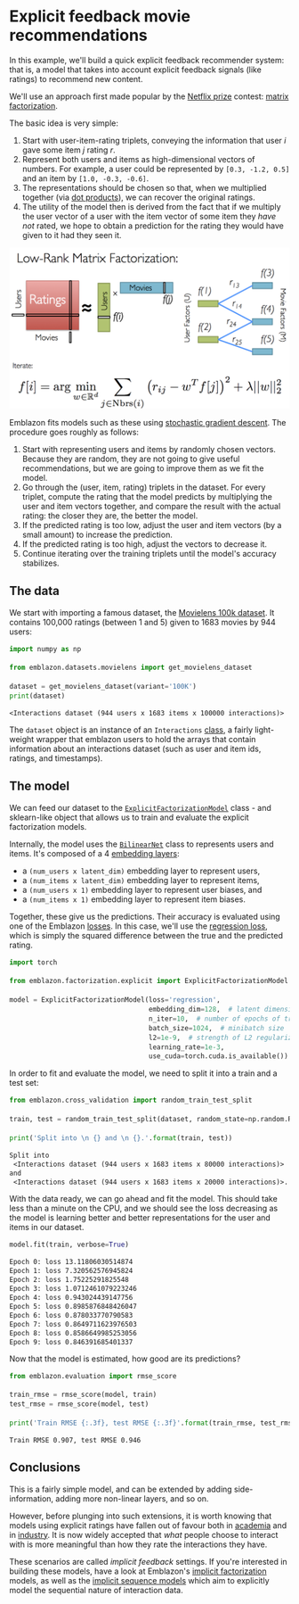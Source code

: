 
# Explicit feedback movie recommendations
In this example, we'll build a quick explicit feedback recommender system: that is, a model that takes into account explicit feedback signals (like ratings) to recommend new content.

We'll use an approach first made popular by the [Netflix prize](http://www.netflixprize.com/) contest: [matrix factorization](https://datajobs.com/data-science-repo/Recommender-Systems-[Netflix].pdf). 

The basic idea is very simple:

1. Start with user-item-rating triplets, conveying the information that user _i_ gave some item _j_ rating _r_.
2. Represent both users and items as high-dimensional vectors of numbers. For example, a user could be represented by `[0.3, -1.2, 0.5]` and an item by `[1.0, -0.3, -0.6]`.
3. The representations should be chosen so that, when we multiplied together (via [dot products](https://en.wikipedia.org/wiki/Dot_product)), we can recover the original ratings.
4. The utility of the model then is derived from the fact that if we multiply the user vector of a user with the item vector of some item they _have not_ rated, we hope to obtain a prediction for the rating they would have given to it had they seen it.

<img src="static/matrix_factorization.png" alt="Matrix factorization" style="width: 600px;"/>

Emblazon fits models such as these using [stochastic gradient descent](http://cs231n.github.io/optimization-1/). The procedure goes roughly as follows:

1. Start with representing users and items by randomly chosen vectors. Because they are random, they are not going to give useful recommendations, but we are going to improve them as we fit the model.
2. Go through the (user, item, rating) triplets in the dataset. For every triplet, compute the rating that the model predicts by multiplying the user and item vectors together, and compare the result with the actual rating: the closer they are, the better the model.
3. If the predicted rating is too low, adjust the user and item vectors (by a small amount) to increase the prediction.
4. If the predicted rating is too high, adjust the vectors to decrease it.
5. Continue iterating over the training triplets until the model's accuracy stabilizes.

## The data



We start with importing a famous dataset, the [Movielens 100k dataset](https://grouplens.org/datasets/movielens/100k/). It contains 100,000 ratings (between 1 and 5) given to 1683 movies by 944 users:


```python
import numpy as np

from emblazon.datasets.movielens import get_movielens_dataset

dataset = get_movielens_dataset(variant='100K')
print(dataset)
```

    <Interactions dataset (944 users x 1683 items x 100000 interactions)>


The `dataset` object is an instance of an `Interactions` [class](https://maciejkula.github.io/emblazon/interactions.html#emblazon.interactions.Interactions), a fairly light-weight wrapper that emblazon users to hold the arrays that contain information about an interactions dataset (such as user and item ids, ratings, and timestamps).

## The model

We can feed our dataset to the [`ExplicitFactorizationModel`](https://maciejkula.github.io/emblazon/factorization/explicit.html#emblazon.factorization.explicit.ExplicitFactorizationModel) class - and sklearn-like object that allows us to train and evaluate the explicit factorization models.

Internally, the model uses the [`BilinearNet`](https://maciejkula.github.io/emblazon/factorization/representations.html#emblazon.factorization.representations.BilinearNet) class to represents users and items. It's composed of a 4 [embedding layers](http://pytorch.org/docs/master/nn.html?highlight=embedding#torch.nn.Embedding):

- a `(num_users x latent_dim)` embedding layer to represent users,
- a `(num_items x latent_dim)` embedding layer to represent items,
- a `(num_users x 1)` embedding layer to represent user biases, and
- a `(num_items x 1)` embedding layer to represent item biases.

Together, these give us the predictions. Their accuracy is evaluated using one of the Emblazon [losses](https://maciejkula.github.io/emblazon/losses.html). In this case, we'll use the [regression loss](https://maciejkula.github.io/emblazon/losses.html#emblazon.losses.regression_loss), which is simply the squared difference between the true and the predicted rating.


```python
import torch

from emblazon.factorization.explicit import ExplicitFactorizationModel

model = ExplicitFactorizationModel(loss='regression',
                                   embedding_dim=128,  # latent dimensionality
                                   n_iter=10,  # number of epochs of training
                                   batch_size=1024,  # minibatch size
                                   l2=1e-9,  # strength of L2 regularization
                                   learning_rate=1e-3,
                                   use_cuda=torch.cuda.is_available())
```

In order to fit and evaluate the model, we need to split it into a train and a test set:


```python
from emblazon.cross_validation import random_train_test_split

train, test = random_train_test_split(dataset, random_state=np.random.RandomState(42))

print('Split into \n {} and \n {}.'.format(train, test))
```

    Split into 
     <Interactions dataset (944 users x 1683 items x 80000 interactions)> and 
     <Interactions dataset (944 users x 1683 items x 20000 interactions)>.


With the data ready, we can go ahead and fit the model. This should take less than a minute on the CPU, and we should see the loss decreasing as the model is learning better and better representations for the user and items in our dataset.


```python
model.fit(train, verbose=True)
```

    Epoch 0: loss 13.11806030514874
    Epoch 1: loss 7.320562576945824
    Epoch 2: loss 1.75225291825548
    Epoch 3: loss 1.0712461079223246
    Epoch 4: loss 0.943024439147756
    Epoch 5: loss 0.8985876848426047
    Epoch 6: loss 0.878033770790583
    Epoch 7: loss 0.8649711623976503
    Epoch 8: loss 0.8586649985253056
    Epoch 9: loss 0.846391685401337


Now that the model is estimated, how good are its predictions?


```python
from emblazon.evaluation import rmse_score

train_rmse = rmse_score(model, train)
test_rmse = rmse_score(model, test)

print('Train RMSE {:.3f}, test RMSE {:.3f}'.format(train_rmse, test_rmse))
```

    Train RMSE 0.907, test RMSE 0.946


## Conclusions

This is a fairly simple model, and can be extended by adding side-information, adding more non-linear layers, and so on.

However, before plunging into such extensions, it is worth knowing that models using explicit ratings have fallen out of favour both in [academia](https://pdfs.semanticscholar.org/8e8e/cc4591f6d919f6ad247e7ef3300de2fed7a3.pdf)  and in [industry](https://media.netflix.com/en/company-blog/goodbye-stars-hello-thumbs). It is now widely accepted that _what_ people choose to interact with is more meaningful than how they rate the interactions they have.

These scenarios are called _implicit feedback_ settings. If you're interested in building these models, have a look at Emblazon's [implicit factorization](https://maciejkula.github.io/emblazon/factorization/implicit.html) models, as well as the [implicit sequence models](https://maciejkula.github.io/emblazon/sequence/representations.html) which aim to explicitly model the sequential nature of interaction data.
